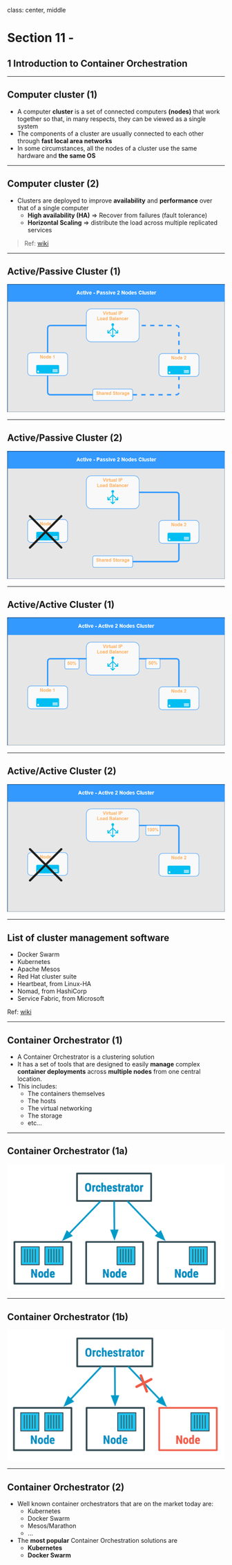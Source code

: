 class: center, middle
# Section 11 - 
## 1 Introduction to Container Orchestration

---

## Computer cluster (1)
 - A computer **cluster** is a set of connected computers **(nodes)** that work together so that, in many respects, they can be viewed as a single system 
 - The components of a cluster are usually connected to each other through **fast local area networks** 
 - In some circumstances, all the nodes of a cluster use the same hardware and **the same OS**  

---

## Computer cluster (2)
 - Clusters are deployed to improve **availability** and **performance** over that of a single computer
    - **High availability (HA)** => Recover from failures (fault tolerance) 
    - **Horizontal Scaling** => distribute the load across multiple replicated services   

>  
>Ref: [wiki](https://en.wikipedia.org/wiki/Computer_cluster)

---

## Active/Passive Cluster (1)
![img_width_100](images/D_S11_L1_Two-Node_Cluster.png)

---

## Active/Passive Cluster (2)
![img_width_100](images/D_S11_L1_Two-Node_Cluster_n2.png)

---

## Active/Active Cluster (1)
![img_width_100](images/D_S11_L1_Two-Node_Cluster_aa.png)
 
---
 
## Active/Active Cluster (2)
![img_width_100](images/D_S11_L1_Two-Node_Cluster_aa_n2.png)
 
---

## List of cluster management software
 - Docker Swarm
 - Kubernetes
 - Apache Mesos
 - Red Hat cluster suite
 - Heartbeat, from Linux-HA
 - Nomad, from HashiCorp
 - Service Fabric, from Microsoft

Ref: [wiki](https://en.wikipedia.org/wiki/List_of_cluster_management_software)

---

## Container Orchestrator (1)
 - A Container Orchestrator is a clustering solution
 - It has a set of tools that are designed to easily **manage** complex **container deployments** across **multiple nodes** from one central location. 
 - This includes:
    - The containers themselves 
    - The hosts 
    - The virtual networking
    - The storage 
    - etc…
    
---

## Container Orchestrator (1a)
![img_width_100](images/D_S11_L1_Orchestration_3_nodes.jpg)

---

## Container Orchestrator (1b)
![img_width_100](images/D_S11_L1_Orchestration_3_nodes_x_red.jpg)

---
## Container Orchestrator (2)    
 - Well known container orchestrators that are on the market today are:
    - Kubernetes 
    - Docker Swarm 
    - Mesos/Marathon 
    - ...
 - The **most popular** Container Orchestration solutions are 
    - **Kubernetes**  
    - **Docker Swarm**  

 


